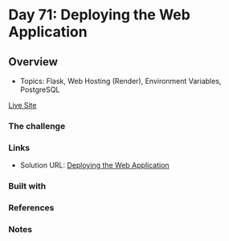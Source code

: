 # Day 71: Deploying the Web Application

## Overview

- Topics: Flask, Web Hosting (Render), Environment Variables, PostgreSQL


[Live Site](https://my-adventure-blog.onrender.com/)

### The challenge




### Links

- Solution URL: [Deploying the Web Application](https://github.com/Mikerniker/100_Days_of_Python/tree/main/Day71)

### Built with


### References


### Notes
